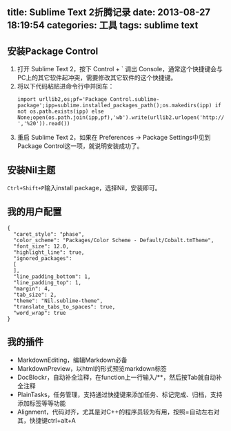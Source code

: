 title: Sublime Text 2折腾记录
date: 2013-08-27 18:19:54
categories: 工具
tags: sublime text
---

## 安装Package Control

1. 打开 Sublime Text 2，按下 Control + ` 调出 Console，通常这个快捷键会与PC上的其它软件起冲突，需要修改其它软件的这个快捷键。
2. 将以下代码粘贴进命令行中并回车：
	```
	import urllib2,os;pf='Package Control.sublime-package';ipp=sublime.installed_packages_path();os.makedirs(ipp) if not os.path.exists(ipp) else None;open(os.path.join(ipp,pf),'wb').write(urllib2.urlopen('http://sublime.wbond.net/'+pf.replace(' ','%20')).read())
	```
3. 重启 Sublime Text 2，如果在 Preferences -> Package Settings中见到Package Control这一项，就说明安装成功了。

<!--more-->

## 安装Nil主题

`Ctrl+Shift+P`输入install package，选择Nil，安装即可。

## 我的用户配置

```
{
  "caret_style": "phase",
  "color_scheme": "Packages/Color Scheme - Default/Cobalt.tmTheme",
  "font_size": 12.0,
  "highlight_line": true,
  "ignored_packages":
  [
  ],
  "line_padding_bottom": 1,
  "line_padding_top": 1,
  "margin": 4,
  "tab_size": 2,
  "theme": "Nil.sublime-theme",
  "translate_tabs_to_spaces": true,
  "word_wrap": true
}
```

## 我的插件

* MarkdownEditing，编辑Markdown必备
* MarkdownPreview，以html的形式预览markdown标签
* DocBlockr，自动补全注释，在function上一行输入/**，然后按Tab就自动补全注释
* PlainTasks，任务管理，支持通过快捷键来添加任务、标记完成、归档，支持添加标签等等功能
* Alignment，代码对齐，尤其是对C++的程序员较为有用，按照=自动左右对其，快捷键ctrl+alt+A